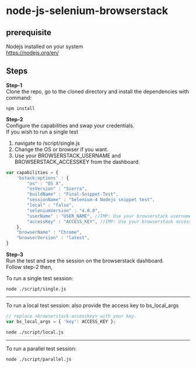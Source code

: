 # node-js-selenium-browserstack

## prerequisite
Nodejs installed on your system <br>
https://nodejs.org/en/

## Steps
<b>Step-1</b><br>
Clone the repo, go to the cloned directory and install the dependencies with command: <br/>
```
npm install 
```

<b>Step-2</b><br>
Configure the capabilities and swap your credentials. <br/>
If you wish to run a single test <br/>
1. navigate to /script/single.js
2. Change the OS or browser if you want.
3. Use your BROWSERSTACK_USERNAME and BROWSERSTACK_ACCESSKEY from the dashboard.

```javascript
var capabilities = {
	'bstack:options' : {
		"os" : "OS X", 
		"osVersion" : "Sierra",
		"buildName" : "Final-Snippet-Test",
		"sessionName" : "Selenium-4 Nodejs snippet test",
		"local" : "false",
		"seleniumVersion" : "4.0.0",
		"userName" : "USER_NAME", //IMP: Use your browserstack username here
		"accessKey" : "ACCESS_KEY", //IMP: Use your browserstack accesskey here
	},
	"browserName" : "Chrome",
	"browserVersion" : "latest",
}
```
<b>Step-3</b><br>
Run the test and see the session on the browserstack dashboard. <br/>
Follow step-2 then,

To run a single test session:
``` 
node ./script/single.js
```
---
To run a local test session:
also provide the access key to bs_local_args
```javascript
// replace <browserstack-accesskey> with your key.
var bs_local_args = { 'key': ACCESS_KEY };
```

``` 
node ./script/local.js
```
---
To run a parallel test session:
``` 
node ./script/parallel.js
```
